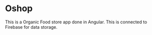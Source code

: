 # Oshop

This is a Organic Food store app done in Angular. This is connected to Firebase for data storage.
